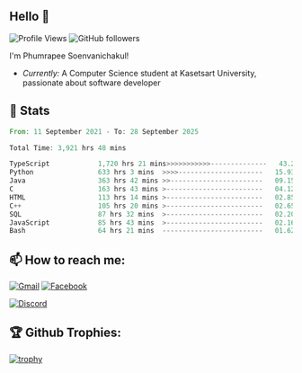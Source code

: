 
<h2>Hello 👋</h2> 

![Profile Views](https://komarev.com/ghpvc/?username=Homiez09&label=Profile%20views&color=0e75b6&style=flat)
![GitHub followers](https://img.shields.io/github/followers/HomieZ09.svg?style=social&label=Follow)


I'm Phumrapee Soenvanichakul!

- <i>Currently:</i> A Computer Science student at Kasetsart University, passionate about software developer

<h2>👀 Stats</h2>

<!--START_SECTION:waka-->

```rust
From: 11 September 2021 - To: 28 September 2025

Total Time: 3,921 hrs 48 mins

TypeScript            1,720 hrs 21 mins>>>>>>>>>>>--------------   43.28 %
Python                633 hrs 3 mins  >>>>---------------------   15.93 %
Java                  363 hrs 42 mins >>-----------------------   09.15 %
C                     163 hrs 43 mins >------------------------   04.12 %
HTML                  113 hrs 14 mins >------------------------   02.85 %
C++                   105 hrs 20 mins >------------------------   02.65 %
SQL                   87 hrs 32 mins  >------------------------   02.20 %
JavaScript            85 hrs 43 mins  >------------------------   02.16 %
Bash                  64 hrs 21 mins  -------------------------   01.62 %
```

<!--END_SECTION:waka-->

<h2>📫 How to reach me:</h2>

<a href="mailto:phumrapeesoen1@gmail.com">![Gmail](https://img.shields.io/badge/Gmail-D14836?style=for-the-badge&logo=gmail&logoColor=white)</a> 
<a href="https://web.facebook.com/phumrapee.soenvanichakul.3/">![Facebook](https://img.shields.io/badge/Facebook-4267B2?style=for-the-badge&logo=facebook&logoColor=white)</a>

<a href="https://discord.gg/EWnAEUtFVm">![Discord](https://discord.c99.nl/widget/theme-1/297740667784921089.png)</a> 

<h2>🏆 Github Trophies:</h2>

[![trophy](https://github-profile-trophy.vercel.app/?username=Homiez09&theme=discord&row=1)](https://github.com/ryo-ma/github-profile-trophy)
